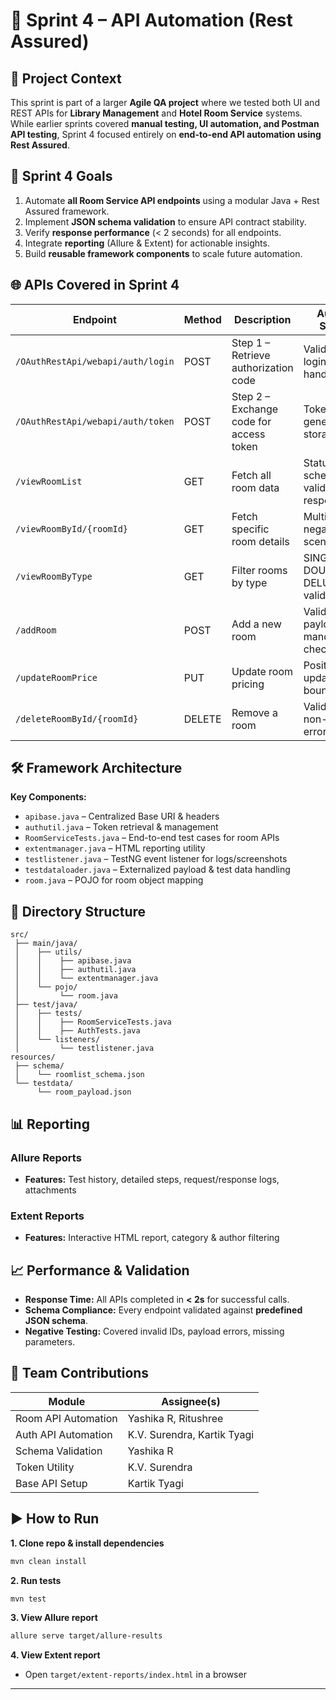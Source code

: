 
# 🚀 Sprint 4 – API Automation (Rest Assured)

## 📌 Project Context

This sprint is part of a larger **Agile QA project** where we tested both UI and REST APIs for **Library Management** and **Hotel Room Service** systems.
While earlier sprints covered **manual testing, UI automation, and Postman API testing**, Sprint 4 focused entirely on **end-to-end API automation using Rest Assured**.

## 🎯 Sprint 4 Goals

1. Automate **all Room Service API endpoints** using a modular Java + Rest Assured framework.
2. Implement **JSON schema validation** to ensure API contract stability.
3. Verify **response performance** (< 2 seconds) for all endpoints.
4. Integrate **reporting** (Allure & Extent) for actionable insights.
5. Build **reusable framework components** to scale future automation.

## 🌐 APIs Covered in Sprint 4

| Endpoint                          | Method | Description                             | Automated Scenarios                           |
| --------------------------------- | ------ | --------------------------------------- | --------------------------------------------- |
| `/OAuthRestApi/webapi/auth/login` | POST   | Step 1 – Retrieve authorization code    | Valid/invalid login, error handling           |
| `/OAuthRestApi/webapi/auth/token` | POST   | Step 2 – Exchange code for access token | Token generation & storage                    |
| `/viewRoomList`                   | GET    | Fetch all room data                     | Status code, schema validation, response time |
| `/viewRoomById/{roomId}`          | GET    | Fetch specific room details             | Multiple IDs, negative scenarios              |
| `/viewRoomByType`                 | GET    | Filter rooms by type                    | SINGLE, DOUBLE, DELUXE validation             |
| `/addRoom`                        | POST   | Add a new room                          | Valid/invalid payload, mandatory field checks |
| `/updateRoomPrice`                | PUT    | Update room pricing                     | Positive/negative updates, boundary values    |
| `/deleteRoomById/{roomId}`        | DELETE | Remove a room                           | Valid deletion, non-existent ID error         |

## 🛠 Framework Architecture

**Key Components:**

* `apibase.java` – Centralized Base URI & headers
* `authutil.java` – Token retrieval & management
* `RoomServiceTests.java` – End-to-end test cases for room APIs
* `extentmanager.java` – HTML reporting utility
* `testlistener.java` – TestNG event listener for logs/screenshots
* `testdataloader.java` – Externalized payload & test data handling
* `room.java` – POJO for room object mapping
  
## 📂 Directory Structure

```
src/
 ├── main/java/
 │    ├── utils/
 │    │    ├── apibase.java
 │    │    ├── authutil.java
 │    │    └── extentmanager.java
 │    └── pojo/
 │         └── room.java
 ├── test/java/
 │    ├── tests/
 │    │    ├── RoomServiceTests.java
 │    │    ├── AuthTests.java
 │    └── listeners/
 │         └── testlistener.java
resources/
 ├── schema/
 │    └── roomlist_schema.json
 └── testdata/
      └── room_payload.json
```

## 📊 Reporting

### **Allure Reports**

* **Features:** Test history, detailed steps, request/response logs, attachments

### **Extent Reports**

* **Features:** Interactive HTML report, category & author filtering

## 📈 Performance & Validation

* **Response Time:** All APIs completed in **< 2s** for successful calls.
* **Schema Compliance:** Every endpoint validated against **predefined JSON schema**.
* **Negative Testing:** Covered invalid IDs, payload errors, missing parameters.

## 👥 Team Contributions

| Module              | Assignee(s)                 |
| ------------------- | --------------------------- |
| Room API Automation | Yashika R, Ritushree        |
| Auth API Automation | K.V. Surendra, Kartik Tyagi |
| Schema Validation   | Yashika R                   |
| Token Utility       | K.V. Surendra               |
| Base API Setup      | Kartik Tyagi                |


## ▶ How to Run

**1. Clone repo & install dependencies**

```bash
mvn clean install
```

**2. Run tests**

```bash
mvn test
```

**3. View Allure report**

```bash
allure serve target/allure-results
```

**4. View Extent report**

* Open `target/extent-reports/index.html` in a browser

---
